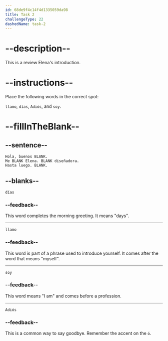 ```yaml
---
id: 68de9f4c14f4d1335059da98
title: Task 2
challengeType: 22
dashedName: task-2
---
```

<!-- REVIEW -->

# --description--

This is a review Elena's introduction.

# --instructions--

Place the following words in the correct spot:

`llamo`, `días`, `Adiós`, and `soy`.

# --fillInTheBlank--

## --sentence--

`Hola, buenos BLANK.`  
`Me BLANK Elena. BLANK diseñadora.`  
`Hasta luego. BLANK.`

## --blanks--

`días`

### --feedback--

This word completes the morning greeting. It means "days".

---

`llamo`

### --feedback--

This word is part of a phrase used to introduce yourself. It comes after the word that means "myself".

---

`soy`

### --feedback--

This word means "I am" and comes before a profession.

---

`Adiós`

### --feedback--

This is a common way to say goodbye. Remember the accent on the `ó`.
